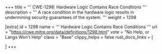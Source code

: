 +++
title = '''
CWE-1298: Hardware Logic Contains Race Conditions
'''
description	= '''
A race condition in the hardware logic results in undermining security guarantees of the system.
'''
weight = 1298

[extra]
id = 1298
name = '''
Hardware Logic Contains Race Conditions
'''
url = "https://cwe.mitre.org/data/definitions/1298.html"
vote = "No Help, or Langs Won't Help"
class = "Base"
clippy_helps = false
rust_docs_links = [
	
]
+++

